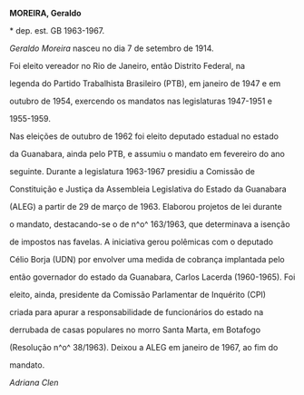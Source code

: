 **MOREIRA, Geraldo**



\* dep. est. GB 1963-1967.



*Geraldo Moreira* nasceu no dia 7 de setembro de 1914.



Foi eleito vereador no Rio de Janeiro, então Distrito Federal, na

legenda do Partido Trabalhista Brasileiro (PTB), em janeiro de 1947 e em

outubro de 1954, exercendo os mandatos nas legislaturas 1947-1951 e

1955-1959.



Nas eleições de outubro de 1962 foi eleito deputado estadual no estado

da Guanabara, ainda pelo PTB, e assumiu o mandato em fevereiro do ano

seguinte. Durante a legislatura 1963-1967 presidiu a Comissão de

Constituição e Justiça da Assembleia Legislativa do Estado da Guanabara

(ALEG) a partir de 29 de março de 1963. Elaborou projetos de lei durante

o mandato, destacando-se o de n^o^ 163/1963, que determinava a isenção

de impostos nas favelas. A iniciativa gerou polêmicas com o deputado

Célio Borja (UDN) por envolver uma medida de cobrança implantada pelo

então governador do estado da Guanabara, Carlos Lacerda (1960-1965). Foi

eleito, ainda, presidente da Comissão Parlamentar de Inquérito (CPI)

criada para apurar a responsabilidade de funcionários do estado na

derrubada de casas populares no morro Santa Marta, em Botafogo

(Resolução n^o^ 38/1963). Deixou a ALEG em janeiro de 1967, ao fim do

mandato.



*Adriana Clen*



